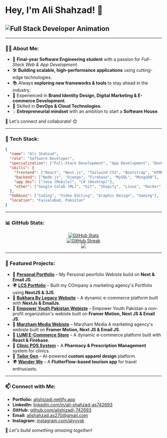 # Hey, I'm Ali Shahzad! 👋

## <img src="https://readme-typing-svg.herokuapp.com?font=Fira+Code&weight=500&size=22&duration=3000&pause=1000&color=F7F7F7&vCenter=true&multiline=true&width=450&height=50&lines=Full+Stack+Web+&+App+Developer+%F0%9F%9A%80" alt="Full Stack Developer Animation" />

---

### 👨‍💻 About Me:

- 🚀 **Final-year Software Engineering student** with a passion for *Full-Stack Web & App Development*.
- 🛠 **Building scalable, high-performance applications** using cutting-edge technologies.
- 📚 Always **exploring new frameworks & tools** to stay ahead in the industry.
- 🎨 Experienced in **Brand Identity Design, Digital Marketing & E-commerce Development**.
- 🔧 Skilled in **DevOps & Cloud Technologies**.
- 💡 **Entrepreneurial mindset** with an ambition to start a **Software House**.

💬 Let's connect and collaborate! 😊

---

### 📖 Tech Stack:

```json
{
  "name": "Ali Shahzad",
  "role": "Software Developer",
  "specialization": ["Full-Stack Development", "App Development", "DevOps"],
  "skills": {
    "frontend": ["React", "Next.js", "Tailwind CSS", "Bootstrap", "HTML", "CSS"],
    "backend": ["Node.js", "Django", "Firebase", "MySQL", "MongoDB"],
    "app_dev": ["Java (Mobile)", "C# (Desktop)"],
    "other": ["Google Colab (ML)", "Git", "Shopify", "Linux", "Docker", "Kubernetes"]
  },
  "hobbies": ["Coding", "Video Editing", "Graphic Design", "Gaming"],
  "location": "Faisalabad, Pakistan"
}
```

---

### 📊 GitHub Stats:

<p align="center">
  <a href="https://github.com/alishizadi-742693">
    <img src="https://github-readme-stats.vercel.app/api?username=alishizadi-742693&show_icons=true&theme=radical&hide_border=true&count_private=true&include_all_commits=true&bg_color=0d1117" alt="GitHub Stats" />
  </a>
  <br />
  <a href="https://github.com/alishizadi-742693">
    <img src="https://github-readme-streak-stats.herokuapp.com?user=alishizadi-742693&theme=radical&hide_border=true&background=0d1117" alt="GitHub Streak" />
  </a>
  <br />
  <a href="https://github.com/alishizadi-742693">
   <img src="https://github-readme-stats.vercel.app/api/top-langs/?username=alishizadi-742693&langs_count=8&layout=compact&theme=radical&hide_border=true&bg_color=0d1117" />

  </a>
</p>

---

### 🚀 Featured Projects:

- 🎨 **[Personal Portfolio](https://alishahzad.netlify.app)** – My Personal peorfolio Webiste build on **Next & Email JS**.
- 🌍 **[LCS Portfolio](https://lumicreativesuite.netlify.app)** – Built my COmpany a marketing agency's Portfolio using **NextJS & 3JS**.
- 🎨 **[Bukhara By Legacy Website](https://bukharabylegacy.netlify.app)** – A dynamic e-commerce platform built with **NextJs & EmailJs**.
- 🎨 **[Empower Youth Pakistan Webiste](https://alishahzad.netlify.app)** – Empower Youth Pakistan a non-profit organization's webiste built on **Framer Motion, Next JS & Email JS**.
- 🎨 **[Marzham Media Webiste](https://alishahzad.netlify.app)** – Marzham Media A marketing agency's webiste built on **Framer Motion, Next JS & Email JS**.
- 🛒 **[LUMI E-Commerce Store](https://tailorgen.netlify.app)** – A dynamic e-commerce platform built with **React & Firebase**.
- 🏥 **[Clinic POS System](https://pharmacypos.netlify.app)** – A **Pharmacy & Prescription Management** system for clinics.
- 🎨 **[Tailor Gen](https://tailorgen.netlify.app)** – AI-powered **custom apparel design** platform.
- 🌍 **[Wander We](https://github.com/alishizadi-742693/WanderWe)** – A **FlutterFlow-based tourism app** for travel enthusiasts.

---

### 📫 Connect with Me:

- **Portfolio:** [alishizadi.netlify.app](https://alishizadi.netlify.app)
- **LinkedIn:** [linkedin.com/in/ali-shahzad-as742693](https://www.linkedin.com/in/ali-shahzad-as742693)
- **GitHub:** [github.com/alishizadi-742693](https://github.com/alishizadi-742693)
- **Email:** [alishahzad.as270@gmail.com](mailto:alishahzad.as270@gmail.com)
- **Instagram:** [instagram.com/alyyysk](https://www.instagram.com/alyyysk)

🚀 *Let's build something amazing together!*

